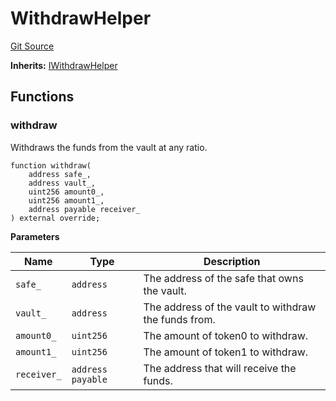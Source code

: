# WithdrawHelper
[Git Source](https://github.com/ArrakisFinance/arrakis-modular/arrakis-modular/blob/main/src/utils/WithdrawHelper.sol)

**Inherits:**
[IWithdrawHelper](/autogenerated/interfaces/IWithdrawHelper.sol/interface.IWithdrawHelper.md)


## Functions
### withdraw

Withdraws the funds from the vault at any ratio.


```solidity
function withdraw(
    address safe_,
    address vault_,
    uint256 amount0_,
    uint256 amount1_,
    address payable receiver_
) external override;
```
**Parameters**

|Name|Type|Description|
|----|----|-----------|
|`safe_`|`address`|The address of the safe that owns the vault.|
|`vault_`|`address`|The address of the vault to withdraw the funds from.|
|`amount0_`|`uint256`|The amount of token0 to withdraw.|
|`amount1_`|`uint256`|The amount of token1 to withdraw.|
|`receiver_`|`address payable`|The address that will receive the funds.|


